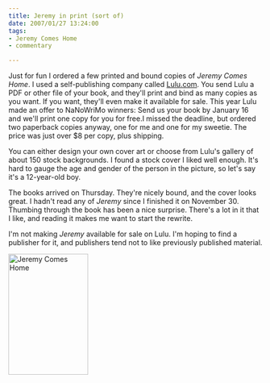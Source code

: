 ```yaml
--- 
title: Jeremy in print (sort of)
date: 2007/01/27 13:24:00
tags: 
- Jeremy Comes Home
- commentary

---
```


Just for fun I ordered a few printed and bound copies of <em>Jeremy Comes Home</em>.  I used a self-publishing company called <a href="http://www.lulu.com">Lulu.com</a>.  You send Lulu a PDF or other file of your book, and they'll print and bind as many copies as you want. If you want, they'll even make it available for sale. This year Lulu made an offer to NaNoWriMo winners:  Send us your book by January 16 and we'll print one copy for you for free.I missed the deadline, but ordered two paperback copies anyway, one for me and one for my sweetie.  The price was just over $8 per copy, plus shipping.

You can either design your own cover art or choose from Lulu's gallery of about 150 stock backgrounds.  I found a stock cover I liked well enough.  It's hard to gauge the age and gender of the person in the picture, so let's say it's a 12-year-old boy.

The books arrived on Thursday.  They're nicely bound, and the cover looks great.  I hadn't read any of <em>Jeremy</em> since I finished it on November 30.  Thumbing through the book has been a nice surprise.  There's a lot in it that I like, and reading it makes me want to start the rewrite.

I'm not making <em>Jeremy</em> available for sale on Lulu.  I'm hoping to find a publisher for it, and publishers tend not to like previously published material.

<a href="http://pics.livejournal.com/dalewriting/pic/000011ta/"><img src="http://pics.livejournal.com/dalewriting/pic/000011ta/s320x240" alt="Jeremy Comes Home" border="0" height="240" width="158" /></a>
